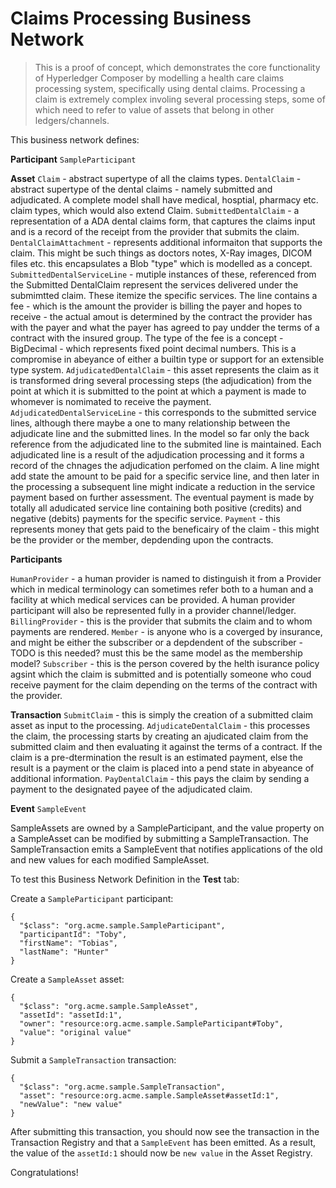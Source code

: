 # Claims Processing Business Network

> This is a proof of concept, which demonstrates the core functionality of Hyperledger Composer by modelling
a health care claims processing system, specifically using dental claims. Processing a claim is extremely
complex involing several processing steps, some of which need to refer to value of assets that belong in
other ledgers/channels. 

This business network defines:

**Participant**
`SampleParticipant`

**Asset**
`Claim` - abstract supertype of all the claims types.
`DentalClaim` - abstract supertype of the dental claims - namely submitted and adjudicated. A complete model shall have medical, hosptial, pharmacy etc. claim types, which would also extend Claim.
`SubmittedDentalClaim` - a representation of a ADA dental claims form, that captures the claims input and
is a record of the receipt from the provider that submits the claim.
`DentalClaimAttachment` - represents additional informaiton that supports the claim. This might be such
things as doctors notes, X-Ray images, DICOM files etc. this encapsulates a Blob "type" which is modelled as a concept.
`SubmittedDentalServiceLine` - mutiple instances of these, referenced from the Submitted DentalClaim represent
the services delivered under the submimtted claim. These itemize the specific services. The line contains a 
fee - which is the amount the provider is billing the payer and hopes to receive - the actual amout is
determined by the contract the provider has with the payer and what the payer has agreed to pay undder the 
terms of a contract with the insured group. The type of the fee is a concept - BigDecimal - which represents fixed point decimal numbers. This is a compromise in abeyance of either a builtin type or support for an extensible type system.
`AdjudicatedDentalClaim` - this asset represents the claim as it is transformed dring several processing
steps (the adjudication) from the point at which it is submitted to the point at which a payment is made
to whomever is nomimated to receive the payment.
`AdjudicatedDentalServiceLine` - this corresponds to the submitted service lines, although there maybe a
one to many relationship between the adjudicate line and the submitted lines. In the model so far only
the back reference from the adjudicated line to the submited line is maintained. Each adjudicated 
line is a result of the adjudication processing and it forms a record of the chnages the adjudication
perfomed on the claim. A line might add state the amount to be paid for a specific service line, and then 
later in the processing a subsequent line might indicate a reduction in the service payment based on
further assessment. The eventual payment is made by totally all adudicated service line 
containing both positive (credits) and negative (debits) payments for the specific service.
`Payment` - this represents money that gets paid to the beneficairy of the claim - this might be the provider or the member, depdending upon the contracts.

**Participants**

`HumanProvider` - a human provider is named to distinguish it from a Provider which in medical
terminology can sometimes refer both to a human and a facility at which medical services can be provided. A human provider participant will also be represented fully in a provider channel/ledger.
`BillingProvider` - this is the provider that submits the claim and to whom payments are rendered.
`Member` - is anyone who is a coverged by insurance, and might be either the subscriber or a depdendent of
the subscriber - TODO is this needed? must this be the same model as the membership model?
`Subscriber` - this is the person covered by the helth isurance policy agsint which the claim
is submitted and is potentially someone who coud receive payment for the claim depending on the 
terms of the contract with the provider.

**Transaction**
`SubmitClaim` - this is simply the creation of a submitted claim asset as input to the processing.
`AdjudicateDentalClaim` - this processes the claim, the processing starts by creating an ajudicated
claim from the submitted claim and then evaluating it against the terms of a contract. If the claim
is a pre-dtermination the result is an estimated payment, else the result is a payment or the claim is placed into a pend state in abyeance of additional information.
`PayDentalClaim` - this pays the claim by sending a payment to the designated payee of the adjudicated claim.

**Event**
`SampleEvent`

SampleAssets are owned by a SampleParticipant, and the value property on a SampleAsset can be modified by submitting a SampleTransaction. The SampleTransaction emits a SampleEvent that notifies applications of the old and new values for each modified SampleAsset.

To test this Business Network Definition in the **Test** tab:

Create a `SampleParticipant` participant:

```
{
  "$class": "org.acme.sample.SampleParticipant",
  "participantId": "Toby",
  "firstName": "Tobias",
  "lastName": "Hunter"
}
```

Create a `SampleAsset` asset:

```
{
  "$class": "org.acme.sample.SampleAsset",
  "assetId": "assetId:1",
  "owner": "resource:org.acme.sample.SampleParticipant#Toby",
  "value": "original value"
}
```

Submit a `SampleTransaction` transaction:

```
{
  "$class": "org.acme.sample.SampleTransaction",
  "asset": "resource:org.acme.sample.SampleAsset#assetId:1",
  "newValue": "new value"
}
```

After submitting this transaction, you should now see the transaction in the Transaction Registry and that a `SampleEvent` has been emitted. As a result, the value of the `assetId:1` should now be `new value` in the Asset Registry.

Congratulations!
